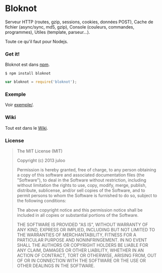 # Bloknot

Serveur HTTP (routes, gzip, sessions, cookies, données POST),
Cache de fichier (async/sync, md5, gzip),
Console (couleurs, commandes, programmes),
Utiles (template, parseur...).

Toute ce qu'il faut pour Nodejs.

### Get it!

Bloknot est dans [npm](https://npmjs.org/package/bloknot).

```
$ npm install bloknot
```

```js
var bloknot = require('bloknot');
```

### Exemple

Voir [exemple/](https://github.com/JWhile/Bloknot/tree/master/exemple).

### Wiki

Tout est dans le [Wiki](https://github.com/JWhile/Bloknot/wiki).

### License

> The MIT License (MIT)
> 
> Copyright (c) 2013 juloo
> 
> Permission is hereby granted, free of charge, to any person obtaining a copy of
> this software and associated documentation files (the "Software"), to deal in
> the Software without restriction, including without limitation the rights to
> use, copy, modify, merge, publish, distribute, sublicense, and/or sell copies of
> the Software, and to permit persons to whom the Software is furnished to do so,
> subject to the following conditions:
> 
> The above copyright notice and this permission notice shall be included in all
> copies or substantial portions of the Software.
> 
> THE SOFTWARE IS PROVIDED "AS IS", WITHOUT WARRANTY OF ANY KIND, EXPRESS OR
> IMPLIED, INCLUDING BUT NOT LIMITED TO THE WARRANTIES OF MERCHANTABILITY, FITNESS
> FOR A PARTICULAR PURPOSE AND NONINFRINGEMENT. IN NO EVENT SHALL THE AUTHORS OR
> COPYRIGHT HOLDERS BE LIABLE FOR ANY CLAIM, DAMAGES OR OTHER LIABILITY, WHETHER
> IN AN ACTION OF CONTRACT, TORT OR OTHERWISE, ARISING FROM, OUT OF OR IN
> CONNECTION WITH THE SOFTWARE OR THE USE OR OTHER DEALINGS IN THE SOFTWARE.
